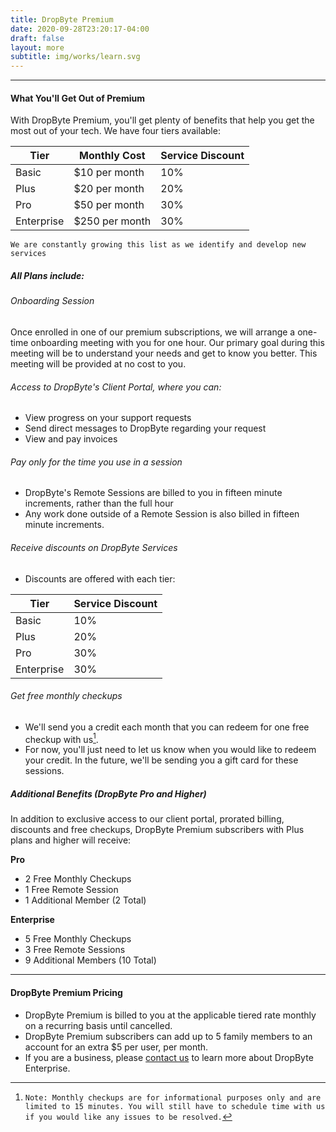 ```yaml
---
title: DropByte Premium
date: 2020-09-28T23:20:17-04:00
draft: false
layout: more
subtitle: img/works/learn.svg
---
```

***

#### What You'll Get Out of Premium
With DropByte Premium, you'll get plenty of benefits that help you get the most out of your tech. We have four tiers available: 

| Tier 	| Monthly Cost 	| Service Discount 	|
|-	|-	|-	|
| Basic 	| $10 per month 	| 10% 	|
| Plus 	| $20 per month 	| 20% 	|
| Pro 	| $50 per month 	| 30% 	|
| Enterprise 	| $250 per month 	| 30% 	|  

`We are constantly growing this list as we identify and develop new services`

##### All Plans include:

###### Onboarding Session
Once enrolled in one of our premium subscriptions, we will arrange a one-time onboarding meeting with you for one hour. Our primary goal during this meeting will be to understand your needs and get to know you better. This meeting will be provided at no cost to you.  

###### Access to DropByte's Client Portal, where you can:
* View progress on your support requests
* Send direct messages to DropByte regarding your request
* View and pay invoices  

###### Pay only for the time you use in a session
* DropByte's Remote Sessions are billed to you in fifteen minute increments, rather than the full hour
* Any work done outside of a Remote Session is also billed in fifteen minute increments.  

###### Receive discounts on DropByte Services
* Discounts are offered with each tier:

| Tier 	| Service Discount 	|
|-	|-	|
| Basic 	| 10% 	|
| Plus 	| 20% 	|
| Pro 	| 30% 	|
| Enterprise 	| 30% 	|  

###### Get free monthly checkups
* We'll send you a credit each month that you can redeem for one free checkup with us[^1]. 
* For now, you'll just need to let us know when you would like to redeem your credit. In the future, we'll be sending you a gift card for these sessions.  

##### Additional Benefits (DropByte Pro and Higher)
In addition to exclusive access to our client portal, prorated billing, discounts and free checkups, DropByte Premium subscribers with Plus plans and higher will receive:

**Pro**
* 2 Free Monthly Checkups
* 1 Free Remote Session
* 1 Additional Member (2 Total)  

**Enterprise**
* 5 Free Monthly Checkups
* 3 Free Remote Sessions
* 9 Additional Members (10 Total)  

---

#### DropByte Premium Pricing
* DropByte Premium is billed to you at the applicable tiered rate monthly on a recurring basis until cancelled. 
* DropByte Premium subscribers can add up to 5 family members to an account for an extra $5 per user, per month.
* If you are a business, please [contact us](https://dropbyte.ch/#contact) to learn more about DropByte Enterprise.

[^1]: `Note: Monthly checkups are for informational purposes only and are limited to 15 minutes. You will still have to schedule time with us if you would like any issues to be resolved.`




